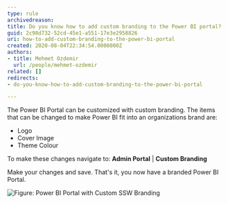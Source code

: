```yaml
---
type: rule
archivedreason: 
title: Do you know how to add custom branding to the Power BI portal?
guid: 2c98d732-52cd-45e1-a551-17e3e2958826
uri: how-to-add-custom-branding-to-the-power-bi-portal
created: 2020-08-04T22:34:54.0000000Z
authors:
- title: Mehmet Ozdemir
  url: /people/mehmet-ozdemir
related: []
redirects:
- do-you-know-how-to-add-custom-branding-to-the-power-bi-portal

---
```


The Power BI Portal can be customized with custom branding. The items that can be changed to make Power BI fit into an organizations brand are:

* Logo
* Cover Image
* Theme Colour


<!--endintro-->

To make these changes navigate to:  **Admin Portal** |      **Custom Branding**

Make your changes and save. That's it, you now have a branded Power BI Portal.

![Figure: Power BI Portal with Custom SSW Branding](powerbi-custom-branding.png)
